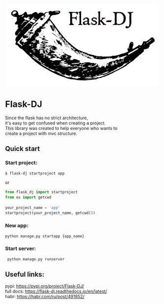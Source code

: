 ![image](docs/_static/flask-dj_logo.png)


# Flask-DJ
 
 Since the flask has no strict architecture, <br>
it's easy to get confused when creating a project.<br>
This library was created to help everyone who wants to <br>
create a project with mvc structure.<br>
 
 ## Quick start
 ### Start project:
 
 ```shell script
$ flask-dj startproject app
```

or

 ```python
from flask_dj import startproject
from os import getcwd

your_project_name = 'app'
startproject(your_project_name, getcwd())
```
 ### New app:
 
   ```shell script
 python manage.py startapp {app_name}
```

### Start server:

```shell script
 python manage.py runserver
```
 
 ## Useful links:
 pypi: https://pypi.org/project/Flask-DJ/ <br>
 full docs: https://flask-dj.readthedocs.io/en/latest/ <br>
 habr: https://habr.com/ru/post/491852/ <br>
